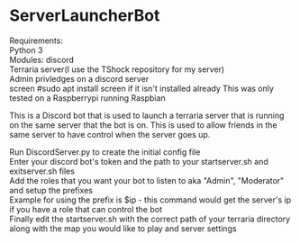 # ServerLauncherBot
Requirements:  
Python 3  
Modules: discord  
Terraria server(I use the TShock repository for my server)  
Admin privledges on a discord server  
screen #sudo apt install screen if it isn't installed already
This was only tested on a Raspberrypi running Raspbian  

This is a Discord bot that is used to launch a terraria server that is running on the same server that the bot is on.
This is used to allow friends in the same server to have control when the server goes up.

Run DiscordServer.py to create the initial config file  
Enter your discord bot's token and the path to your startserver.sh and exitserver.sh files  
Add the roles that you want your bot to listen to aka "Admin", "Moderator" and setup the prefixes  
Example for using the prefix is $ip - this command would get the server's ip if you have a role that can control the bot  
Finally edit the startserver.sh with the correct path of your terraria directory along with the map you would like to play and server settings
